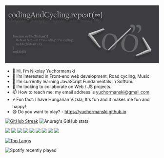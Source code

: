 <!-- 
https://github-readme-streak-stats.herokuapp.com/demo/
-->

<!--
**yuchormanski/yuchormanski** is a ✨ _special_ ✨ repository because its `README.md` (this file) appears on your GitHub profile.

Here are some ideas to get you started:
<! --### Hi there 👋 

- 🔭 I’m currently working on ...
- 🌱 I’m currently learning ...
- 👯 I’m looking to collaborate on ...
- 🤔 I’m looking for help with ...
- 💬 Ask me about ...
- 📫 How to reach me: ...
- 😄 Pronouns: ...
- ⚡ Fun fact: ...
-->
![MyLogo](https://github.com/yuchormanski/yuchormanski/blob/20cfd5405b09fbd479aab6489012d905f13d5d18/GitHubLogo2.png)

* 👋 Hi, I’m Nikolay Yuchormanski
* 👀 I’m interested in Front-end web development, Road cycling, Music
* 🌱 I’m currently learning JavaScript Fundamentals in SoftUni.
* 💞️ I’m looking to collaborate on Web / JS projects.
* 📫 How to reach me: my email address is yuchormanski@gmail.com
* ⚡ Fun fact: I have Hungarian Vizsla, It's fun and it makes me fun and happy!
* 😄 Do you want to play? - https://yuchormanski.github.io

[![GitHub Streak](https://github-readme-streak-stats.herokuapp.com?user=yuchormanski&theme=nord&hide_border=true&date_format=j%20M%5B%20Y%5D)](https://git.io/streak-stats)
![Anurag's GitHub stats](https://github-readme-stats.vercel.app/api?username=yuchormanski&show_icons=true&theme=nord&hide_border=true)
<!-- [![trophy](https://github-profile-trophy.vercel.app/?username=yuchormanski)](https://github.com/yuchormanski/github-profile-trophy) -->

<div> <!-- https://devicon.dev/ -->
            <img src="https://cdn.jsdelivr.net/gh/devicons/devicon/icons/javascript/javascript-original.svg" width="7%"/>
            <img src="https://cdn.jsdelivr.net/gh/devicons/devicon/icons/html5/html5-original.svg" width="7%"/>
            <img src="https://cdn.jsdelivr.net/gh/devicons/devicon/icons/css3/css3-original.svg" width="7%"/>			
            <img src="https://cdn.jsdelivr.net/gh/devicons/devicon/icons/vscode/vscode-original.svg" width="7%"/>         
            <img src="https://cdn.jsdelivr.net/gh/devicons/devicon/icons/wordpress/wordpress-plain.svg" width="7%"/>         
            <img src="https://cdn.jsdelivr.net/gh/devicons/devicon/icons/github/github-original.svg" width="7%"/>        
            <img src="https://cdn.jsdelivr.net/gh/devicons/devicon/icons/filezilla/filezilla-plain.svg" width="7%"/>     
            <img src="https://cdn.jsdelivr.net/gh/devicons/devicon/icons/apache/apache-original.svg" width="7%"/>		
            <img src="https://cdn.jsdelivr.net/gh/devicons/devicon/icons/photoshop/photoshop-plain.svg" width="7%"/>
</div>



[![Top Langs](https://github-readme-stats.vercel.app/api/top-langs/?username=yuchormanski&layout=compact&theme=nord&hide_border=true)](https://github.com/anuraghazra/github-readme-stats)

<!-- ![Spotify recently played](https://spotify-recently-played-readme.vercel.app/api?user=11132923862) -->
![Spotify recently played](https://spotify-recently-played-readme.vercel.app/api?user=11132923862&width=800&count=3)
